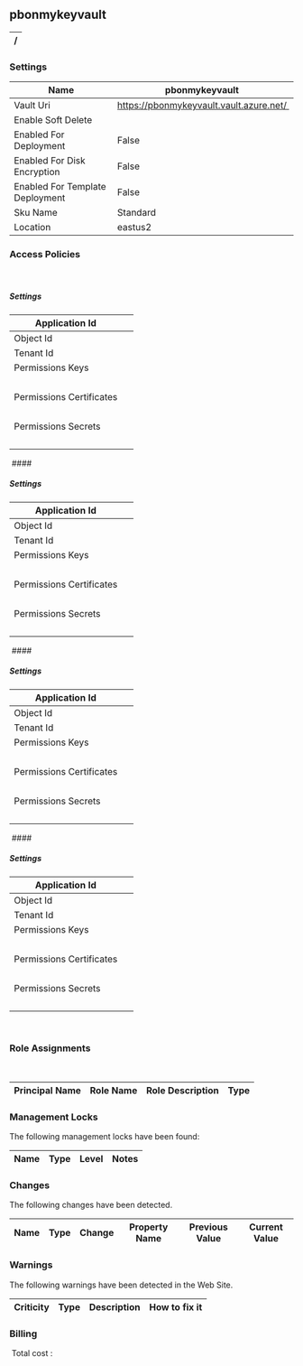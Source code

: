 
## pbonmykeyvault 


| / |
| --- |


### Settings


| Name | pbonmykeyvault  |
| --- | --- |
| Vault Uri | https://pbonmykeyvault.vault.azure.net/  |
| Enable Soft Delete |   |
| Enabled For Deployment | False  |
| Enabled For Disk Encryption | False  |
| Enabled For Template Deployment | False  |
| Sku Name | Standard  |
| Location | eastus2  |


### Access Policies

####  

##### Settings


| Application Id |   |
| --- | --- |
| Object Id |   |
| Tenant Id |   |
| Permissions Keys | 
  |
| Permissions Certificates | 
  |
| Permissions Secrets | 
  |

 ####  

##### Settings


| Application Id |   |
| --- | --- |
| Object Id |   |
| Tenant Id |   |
| Permissions Keys | 
  |
| Permissions Certificates | 
  |
| Permissions Secrets | 
  |

 ####  

##### Settings


| Application Id |   |
| --- | --- |
| Object Id |   |
| Tenant Id |   |
| Permissions Keys | 
  |
| Permissions Certificates | 
  |
| Permissions Secrets | 
  |

 ####  

##### Settings


| Application Id |   |
| --- | --- |
| Object Id |   |
| Tenant Id |   |
| Permissions Keys | 
  |
| Permissions Certificates | 
  |
| Permissions Secrets | 
  |

 
### Role Assignments
 

| Principal Name | Role Name | Role Description | Type |
| --- | --- | --- | --- |

### Management Locks
The following management locks have been found: 

| Name | Type | Level | Notes |
| --- | --- | --- | --- |

### Changes
The following changes have been detected. 

| Name | Type | Change | Property Name | Previous Value | Current Value |
| --- | --- | --- | --- | --- | --- |

### Warnings
The following warnings have been detected in the Web Site. 

| Criticity | Type | Description | How to fix it |
| --- | --- | --- | --- |

### Billing
 Total cost : 
